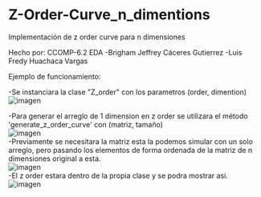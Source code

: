 # Z-Order-Curve_n_dimentions
Implementación de z order curve para n dimensiones

Hecho por: 
  CCOMP-6.2
  EDA
  -Brigham Jeffrey Cáceres Gutierrez
  -Luis Fredy Huachaca Vargas

  
Ejemplo de funcionamiento:

  -Se instanciara la clase "Z_order" con los parametros (order, dimention) <br /> 
  ![imagen](https://user-images.githubusercontent.com/70500865/200094933-c8cee11d-05d2-477c-87ef-3206ccef5f7e.png) <br />
  
  -Para generar el arreglo de 1 dimension en z order se utilizara el método 'generate_z_order_curve' con (matriz, tamaño) <br />
  ![imagen](https://user-images.githubusercontent.com/70500865/200095077-04908434-65d2-4dd6-b53c-e79a563aa81e.png) <br />
  -Previamente se necesitara la matriz esta la podemos simular con un solo arreglo, pero pasando los elementos de forma ordenada de la matriz de n dimensiones original a esta.<br />
  ![imagen](https://user-images.githubusercontent.com/70500865/200095023-ca1382ed-0ede-4701-97b9-934599eaa2b0.png) <br />
  -El z order estara dentro de la propia clase y se podra mostrar asi.<br />
  ![imagen](https://user-images.githubusercontent.com/70500865/200095265-0ba07838-c007-49e7-897b-b8150139c8a9.png) <br />
  
